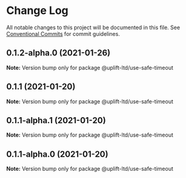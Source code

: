 # Change Log

All notable changes to this project will be documented in this file.
See [Conventional Commits](https://conventionalcommits.org) for commit guidelines.

## 0.1.2-alpha.0 (2021-01-26)

**Note:** Version bump only for package @uplift-ltd/use-safe-timeout





## 0.1.1 (2021-01-20)

**Note:** Version bump only for package @uplift-ltd/use-safe-timeout





## 0.1.1-alpha.1 (2021-01-20)

**Note:** Version bump only for package @uplift-ltd/use-safe-timeout





## 0.1.1-alpha.0 (2021-01-20)

**Note:** Version bump only for package @uplift-ltd/use-safe-timeout
